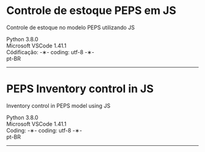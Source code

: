 # Controle de estoque PEPS em JS

Controle de estoque no modelo PEPS utilizando JS

Python 3.8.0 </br>
Microsoft VSCode 1.41.1 </br>
Códificação: -&lowast;- coding: utf-8 -&lowast;- </br>
pt-BR </br> 

--------------------------------------------------------------------------------------------------------------------------

# PEPS Inventory control in JS

Inventory control in PEPS model using JS

Python 3.8.0 </br>
Microsoft VSCode 1.41.1 </br>
Coding: -&lowast;- coding: utf-8 -&lowast;- </br>
pt-BR </br>

--------------------------------------------------------------------------------------------------------------------------
